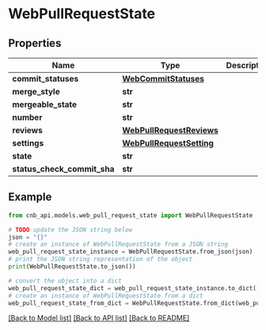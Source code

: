 # WebPullRequestState


## Properties

Name | Type | Description | Notes
------------ | ------------- | ------------- | -------------
**commit_statuses** | [**WebCommitStatuses**](WebCommitStatuses.md) |  | [optional] 
**merge_style** | **str** |  | [optional] 
**mergeable_state** | **str** |  | [optional] 
**number** | **str** |  | [optional] 
**reviews** | [**WebPullRequestReviews**](WebPullRequestReviews.md) |  | [optional] 
**settings** | [**WebPullRequestSetting**](WebPullRequestSetting.md) |  | [optional] 
**state** | **str** |  | [optional] 
**status_check_commit_sha** | **str** |  | [optional] 

## Example

```python
from cnb_api.models.web_pull_request_state import WebPullRequestState

# TODO update the JSON string below
json = "{}"
# create an instance of WebPullRequestState from a JSON string
web_pull_request_state_instance = WebPullRequestState.from_json(json)
# print the JSON string representation of the object
print(WebPullRequestState.to_json())

# convert the object into a dict
web_pull_request_state_dict = web_pull_request_state_instance.to_dict()
# create an instance of WebPullRequestState from a dict
web_pull_request_state_from_dict = WebPullRequestState.from_dict(web_pull_request_state_dict)
```
[[Back to Model list]](../README.md#documentation-for-models) [[Back to API list]](../README.md#documentation-for-api-endpoints) [[Back to README]](../README.md)


